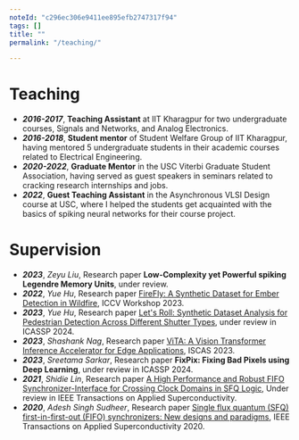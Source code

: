 ```yaml
---
noteId: "c296ec306e9411ee895efb2747317f94"
tags: []
title: ""
permalink: "/teaching/"

---
```


# Teaching

- ***2016-2017***, **Teaching Assistant** at IIT Kharagpur for two undergraduate courses, Signals and Networks, and Analog Electronics.
- ***2016-2018***, **Student mentor** of Student Welfare Group of IIT Kharagpur, having mentored 5 undergraduate students in their academic courses related to Electrical Engineering.
- ***2020-2022***, **Graduate Mentor** in the USC Viterbi Graduate Student Association, having served as guest speakers in seminars related to cracking research internships and jobs.
- ***2022***, **Guest Teaching Assistant** in the Asynchronous VLSI Design course at USC, where I helped the students get acquainted with the basics of spiking neural networks for their course project.

# Supervision

- ***2023***, *Zeyu Liu*, Research paper **Low-Complexity yet Powerful spiking Legendre Memory Units**, under review.
- ***2022***, *Yue Hu*, Research paper [FireFly: A Synthetic Dataset for Ember Detection in Wildfire](https://openaccess.thecvf.com/content/ICCV2023W/AIHADR/html/Hu_FireFly_A_Synthetic_Dataset_for_Ember_Detection_in_Wildfire_ICCVW_2023_paper.html), ICCV Workshop 2023.
- ***2023***, *Yue Hu*, Research paper [Let's Roll: Synthetic Dataset Analysis for Pedestrian Detection Across Different Shutter Types](https://arxiv.org/pdf/2309.08136.pdf), under review in ICASSP 2024.
- ***2023***, *Shashank Nag*, Research paper [ViTA: A Vision Transformer Inference Accelerator for Edge Applications](https://arxiv.org/pdf/2302.09108.pdf), ISCAS 2023.
- ***2023***, *Sreetama Sarkar*, Research paper **FixPix: Fixing Bad Pixels using Deep Learning**, under review in ICASSP 2024.
- ***2021***, *Shidie Lin*, Research paper [A High Performance and Robust FIFO Synchronizer-Interface for Crossing Clock Domains in SFQ Logic](https://arxiv.org/pdf/2108.03719.pdf), Under review in IEEE Transactions on Applied Superconductivity.
- ***2020***, *Adesh Singh Sudheer*, Research paper [Single flux quantum (SFQ) first-in-first-out (FIFO) synchronizers: New designs and paradigms](https://ieeexplore.ieee.org/iel7/77/6353170/09103034.pdf%3Fcasa_token%3DxkYUlTrTOCwAAAAA:9DAmiLYdOXrCDLigno0oC-O766U0zGjjfDzv8Efz__raA9F6BD0Wu11FEUvlHyv9VAXRXrYzVQ&hl=en&sa=T&oi=ucasa&ct=ucasa&ei=jYMvZafMBs2B6rQP4uq_-Aw&scisig=AFWwaeYnmn61qdr1ggh14rS62CA7), IEEE Transactions on Applied Superconductivity 2020.


